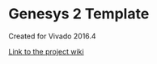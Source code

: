 # Genesys 2 Template <!-- Replace this line with the project name -->
Created for Vivado 2016.4

[Link to the project wiki](https://reference.digilentinc.com/doku.php)

